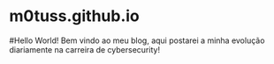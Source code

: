 # m0tuss.github.io
#Hello World!
Bem vindo ao meu blog, aqui postarei a minha evolução diariamente na carreira de cybersecurity!
